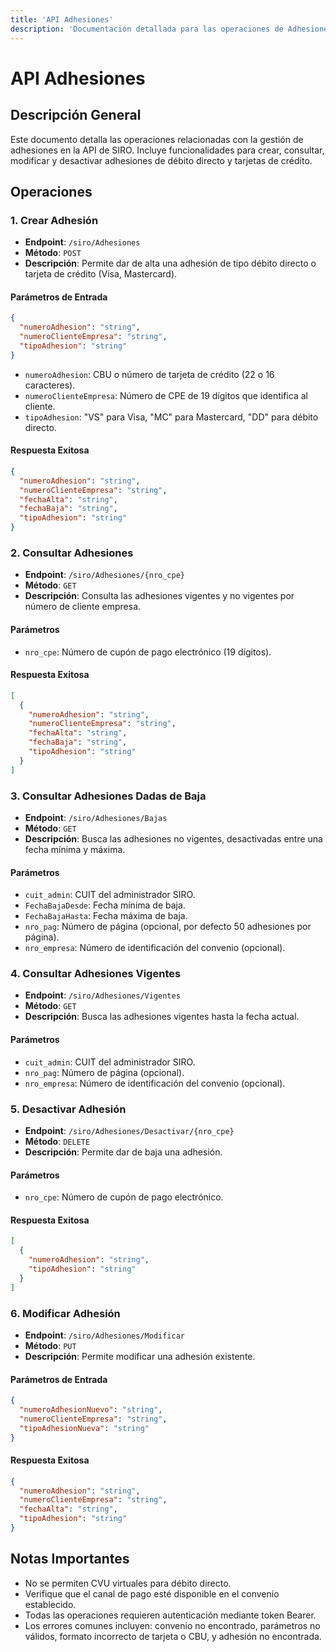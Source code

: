 ```yaml
---
title: 'API Adhesiones'
description: 'Documentación detallada para las operaciones de Adhesiones en la API de SIRO'
---
```


# API Adhesiones

## Descripción General

Este documento detalla las operaciones relacionadas con la gestión de adhesiones en la API de SIRO. Incluye funcionalidades para crear, consultar, modificar y desactivar adhesiones de débito directo y tarjetas de crédito.

## Operaciones

### 1. Crear Adhesión

- **Endpoint**: `/siro/Adhesiones`
- **Método**: `POST`
- **Descripción**: Permite dar de alta una adhesión de tipo débito directo o tarjeta de crédito (Visa, Mastercard).

#### Parámetros de Entrada

```json
{
  "numeroAdhesion": "string",
  "numeroClienteEmpresa": "string",
  "tipoAdhesion": "string"
}
```

- `numeroAdhesion`: CBU o número de tarjeta de crédito (22 o 16 caracteres).
- `numeroClienteEmpresa`: Número de CPE de 19 dígitos que identifica al cliente.
- `tipoAdhesion`: "VS" para Visa, "MC" para Mastercard, "DD" para débito directo.

#### Respuesta Exitosa

```json
{
  "numeroAdhesion": "string",
  "numeroClienteEmpresa": "string",
  "fechaAlta": "string",
  "fechaBaja": "string",
  "tipoAdhesion": "string"
}
```

### 2. Consultar Adhesiones

- **Endpoint**: `/siro/Adhesiones/{nro_cpe}`
- **Método**: `GET`
- **Descripción**: Consulta las adhesiones vigentes y no vigentes por número de cliente empresa.

#### Parámetros
- `nro_cpe`: Número de cupón de pago electrónico (19 dígitos).

#### Respuesta Exitosa

```json
[
  {
    "numeroAdhesion": "string",
    "numeroClienteEmpresa": "string",
    "fechaAlta": "string",
    "fechaBaja": "string",
    "tipoAdhesion": "string"
  }
]
```

### 3. Consultar Adhesiones Dadas de Baja

- **Endpoint**: `/siro/Adhesiones/Bajas`
- **Método**: `GET`
- **Descripción**: Busca las adhesiones no vigentes, desactivadas entre una fecha mínima y máxima.

#### Parámetros
- `cuit_admin`: CUIT del administrador SIRO.
- `FechaBajaDesde`: Fecha mínima de baja.
- `FechaBajaHasta`: Fecha máxima de baja.
- `nro_pag`: Número de página (opcional, por defecto 50 adhesiones por página).
- `nro_empresa`: Número de identificación del convenio (opcional).

### 4. Consultar Adhesiones Vigentes

- **Endpoint**: `/siro/Adhesiones/Vigentes`
- **Método**: `GET`
- **Descripción**: Busca las adhesiones vigentes hasta la fecha actual.

#### Parámetros
- `cuit_admin`: CUIT del administrador SIRO.
- `nro_pag`: Número de página (opcional).
- `nro_empresa`: Número de identificación del convenio (opcional).

### 5. Desactivar Adhesión

- **Endpoint**: `/siro/Adhesiones/Desactivar/{nro_cpe}`
- **Método**: `DELETE`
- **Descripción**: Permite dar de baja una adhesión.

#### Parámetros
- `nro_cpe`: Número de cupón de pago electrónico.

#### Respuesta Exitosa

```json
[
  {
    "numeroAdhesion": "string",
    "tipoAdhesion": "string"
  }
]
```

### 6. Modificar Adhesión

- **Endpoint**: `/siro/Adhesiones/Modificar`
- **Método**: `PUT`
- **Descripción**: Permite modificar una adhesión existente.

#### Parámetros de Entrada

```json
{
  "numeroAdhesionNuevo": "string",
  "numeroClienteEmpresa": "string",
  "tipoAdhesionNueva": "string"
}
```

#### Respuesta Exitosa

```json
{
  "numeroAdhesion": "string",
  "numeroClienteEmpresa": "string",
  "fechaAlta": "string",
  "tipoAdhesion": "string"
}
```

## Notas Importantes

- No se permiten CVU virtuales para débito directo.
- Verifique que el canal de pago esté disponible en el convenio establecido.
- Todas las operaciones requieren autenticación mediante token Bearer.
- Los errores comunes incluyen: convenio no encontrado, parámetros no válidos, formato incorrecto de tarjeta o CBU, y adhesión no encontrada.

